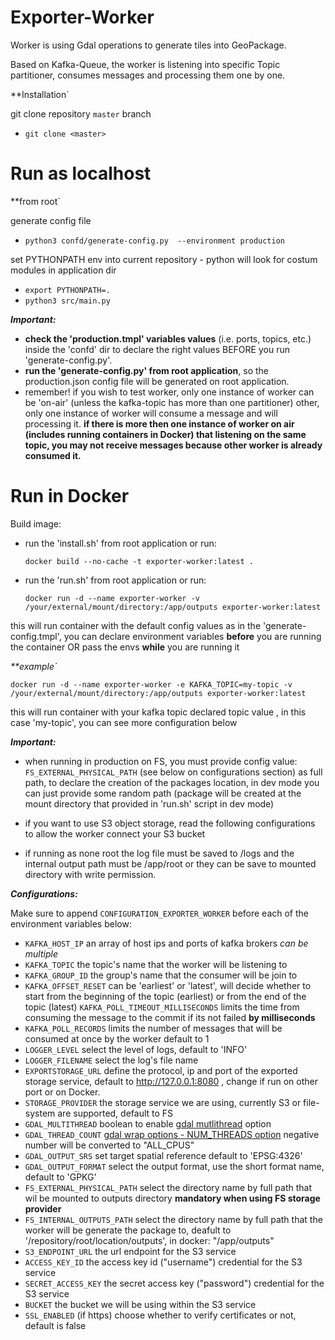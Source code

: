 # **Exporter-Worker**

Worker is using Gdal operations to generate tiles into GeoPackage.

Based on Kafka-Queue, the worker is listening into specific Topic partitioner, consumes 
messages and processing them one by one.

**Installation`

git clone repository `master` branch 
* `git clone <master>`

# Run as localhost

  **from root`

generate config file
* `python3 confd/generate-config.py  --environment production`

set PYTHONPATH env into current repository - python will look for costum modules in application dir
* `export PYTHONPATH=.`
* `python3 src/main.py`

**_Important:_**

- **check the 'production.tmpl' variables values** (i.e. ports, topics, etc.) inside the 'confd' dir to declare the right values BEFORE you run 'generate-config.py'.
- **run the 'generate-config.py' from root application**, so the production.json config file will be generated on root application.  
- remember! if you wish to test worker, only one instance of worker can be 'on-air' (unless the kafka-topic has more than one partitioner) other, only one instance of worker will consume a message and will processing it.
  **if there is more then one instance of worker on air (includes running containers in Docker) that listening on the same topic, you may not receive messages because other worker is already consumed it.**
  
# Run in Docker

Build image:

* run the 'install.sh' from root application or run:
  
   `docker build --no-cache -t exporter-worker:latest .`

* run the 'run.sh' from root application or run:
  
  `docker run -d --name exporter-worker -v /your/external/mount/directory:/app/outputs exporter-worker:latest`

this will run container with the default config values as in the 'generate-config.tmpl',
you can declare environment variables **before** you are running the container OR pass the envs **while** you are running it

_**example`_

`docker run -d --name exporter-worker -e KAFKA_TOPIC=my-topic -v /your/external/mount/directory:/app/outputs exporter-worker:latest`


this will run container with your kafka topic declared topic value , in this case 'my-topic', you can see more configuration below

**_Important:_**

* when running in production on FS, you must provide config value: `FS_EXTERNAL_PHYSICAL_PATH` (see below on configurations section) as full path, to declare the creation of the packages location,
in dev mode you can just provide some random path (package will be created at the mount directory that provided in 'run.sh' script in dev mode)

* if you want to use S3 object storage, read the following configurations to allow the worker connect your S3 bucket

* if running as none root the log file must be saved to /logs and the internal output path must be /app/root or they can be save to mounted directory with write permission.

**_Configurations:_**

Make sure to append `CONFIGURATION_EXPORTER_WORKER` before each of the environment variables below:


- `KAFKA_HOST_IP`   an array of host ips and ports of kafka brokers *can be multiple*
- `KAFKA_TOPIC`     the topic's name that the worker will be listening to
- `KAFKA_GROUP_ID`       the group's name that the consumer will be join to
- `KAFKA_OFFSET_RESET`   can be 'earliest' or 'latest', will decide whether to start from the beginning of the topic (earliest) or from the end of the topic (latest)
  `KAFKA_POLL_TIMEOUT_MILLISECONDS`    limits the time from consuming the message to the commit if its not failed **by milliseconds** 
- `KAFKA_POLL_RECORDS`    limits the number of messages that will be consumed at once by the worker default to 1
- `LOGGER_LEVEL`    select the level of logs, default to 'INFO'
- `LOGGER_FILENAME`    select the log's file name
- `EXPORTSTORAGE_URL`    define the protocol, ip and port of the exported storage service, default to http://127.0.0.1:8080 , change if run on other port or on Docker.
- `STORAGE_PROVIDER` the storage service we are using, currently S3 or file-system are supported, default to FS
- `GDAL_MULTITHREAD`    boolean to enable [gdal mutlithread](https://gdal.org/programs/gdalwarp.html#cmdoption-gdalwarp-multi) option 
- `GDAL_THREAD_COUNT`    [gdal wrap options - NUM_THREADS option](https://gdal.org/api/gdalwarp_cpp.html#_CPPv4N15GDALWarpOptions16papszWarpOptionsE) negative number will be converted to "ALL_CPUS"  
- `GDAL_OUTPUT_SRS`   set target spatial reference default to 'EPSG:4326'
- `GDAL_OUTPUT_FORMAT`   select the output format, use the short format name, default to 'GPKG'
- `FS_EXTERNAL_PHYSICAL_PATH`   select the directory name by full path that wil be mounted to outputs directory **mandatory when using FS storage provider** 
- `FS_INTERNAL_OUTPUTS_PATH`    select the directory name by full path that the worker will be generate the package to, deafult to '/repository/root/location/outputs', in docker: "/app/outputs"
- `S3_ENDPOINT_URL` the url endpoint for the S3 service
- `ACCESS_KEY_ID` the access key id ("username") credential for the S3 service
- `SECRET_ACCESS_KEY` the secret access key ("password") credential for the S3 service
- `BUCKET` the bucket we will be using within the S3 service
- `SSL_ENABLED` (if https) choose whether to verify certificates or not, default is false